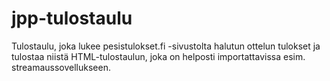 ﻿# jpp-tulostaulu
 Tulostaulu, joka lukee pesistulokset.fi -sivustolta halutun ottelun tulokset ja tulostaa niistä HTML-tulostaulun, joka on helposti importattavissa esim. streamaussovellukseen.
